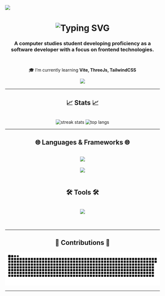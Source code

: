 <img  left_color = "#FF0000" src="https://visitor-badge.laobi.icu/badge?page_id=MiernikA.MiernikA&left_text=NumberOfVisits&left_color=black&right_color=navy" />

<h1 align="center">
<img src="https://readme-typing-svg.herokuapp.com?font=Arial+Black&weight=500&size=28&duration=3000&pause=500&color=000080&center=true&vCenter=true&random=false&width=435&lines=Hi+There!+%F0%9F%91%8B;+I'm+Adrian!" alt="Typing SVG" />
</h1>

<h3 align="center">A computer studies student developing proficiency as a software developer with a focus on frontend technologies.</h3>

<br/>

<div align="center">
 
 🎓 I’m currently learning **Vite, ThreeJs, TailwindCSS**

 </div>
 
<div align="center" > 
  <a href="https://miernika.github.io/about-me/" target="_blank">
     <img src="https://img.shields.io/badge/CHECK%20MY%20PORTFOLIO!-000000?style=for-the-badge&logo=github&logoColor=white target="_blank" />
  </a>
</div>
<hr/>
<h2 align="center">📈 Stats 📈</h2>
<br>
<div align=center>
 
  <img height=170  src="https://github-readme-streak-stats-salesp07.vercel.app/?user=MiernikA&count_private=true&theme=react&border_radius=10" alt="streak stats"/>
    <img height=170  src="https://github-readme-stats-salesp07.vercel.app/api/top-langs/?username=MiernikA&hide=HTML&langs_count=8&layout=compact&theme=react&border_radius=10&size_weight=0.5&count_weight=0.5&exclude_repo=github-readme-stats" alt="top langs" />
</div>
<hr/>
<h2 align="center">🌐 Languages & Frameworks 🌐</h2>
<br/>
<div align="center">
     <img src="https://skillicons.dev/icons?i=html,css,bootstrap,js,ts,nodejs,tailwind,threejs,react,jest" /><br/><br/>
      <img src="https://skillicons.dev/icons?i=cpp,php,laravel,py,mysql" /><br/>
</div>
<br/>
<h2 align="center">🛠️ Tools 🛠️</h2>
<br/>
<div align="center">
     <img src="https://skillicons.dev/icons?i=vscode,git,github,sqlite,figma,ableton,pr,ps" /><br/><br/>
</div>

<br/>
<hr/>





<h2 align="center">🐍 Contributions 🐍</h2>
  <img alt="snake" src="https://raw.githubusercontent.com/MiernikA/MiernikA/output/github-contribution-grid-snake.svg" />
  
</div>
<hr/>





